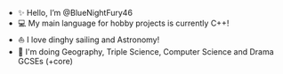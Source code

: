 - ✨ Hello, I’m @BlueNightFury46
- 💻 My main language for hobby projects is currently C++!
- ⛵ I love dinghy sailing and Astronomy!
- 📃 I'm doing Geography, Triple Science, Computer Science and Drama GCSEs (+core)
  
